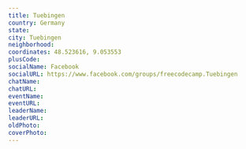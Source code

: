 ```yaml
---
title: Tuebingen
country: Germany
state: 
city: Tuebingen
neighborhood: 
coordinates: 48.523616, 9.053553
plusCode:
socialName: Facebook
socialURL: https://www.facebook.com/groups/freecodecamp.Tuebingen
chatName:
chatURL:
eventName:
eventURL:
leaderName:
leaderURL:
oldPhoto: 
coverPhoto:
---
```

